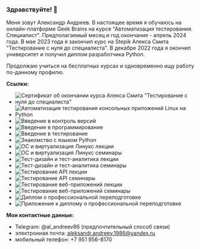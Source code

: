 ### Здравствуйте! 👋

Меня зовут Александр Андреев. В настоящее время я обучаюсь на онлайн-платформе Geek Brains на курсе "Автоматизация тестирования. Специалист". Предполагаемый месяц и год окончания - апрель 2024 года. В мае 2023 года я закончил курс на Stepik Алекса Смита "Тестирование с нуля до специалиста". В декабре 2022 года я окончил университет и получил диплом разработчика Python.

Продолжаю учиться на бесплатных курсах и одновременно ищу работу по-данному профилю.

**Ссылки:**
* ![Сертификат об окончании курса Алекса Смита "Тестирование с нуля до специалиста"](https://github.com/AleksAndreev86/AleksAndreev86/blob/main/testing_page-0001.jpg)
* ![Автоматизация тестирования консольных приложений Linux на Python](https://github.com/AleksAndreev86/AleksAndreev86/blob/1aa257626562a51c5c0ac6acbbb8e7ace0ef3472/%D0%90%D0%B2%D1%82%D0%BE%D0%BC%D0%B0%D1%82%D0%B8%D0%B7%D0%B0%D1%86%D0%B8%D1%8F%20%D1%82%D0%B5%D1%81%D1%82%D0%B8%D1%80%D0%BE%D0%B2%D0%B0%D0%BD%D0%B8%D1%8F%20%D0%BA%D0%BE%D0%BD%D1%81%D0%BE%D0%BB%D1%8C%D0%BD%D1%8B%D1%85%20%D0%BF%D1%80%D0%B8%D0%BB%D0%BE%D0%B6%D0%B5%D0%BD%D0%B8%D0%B9%20Linux%20%D0%BD%D0%B0%20%D0%9F%D0%B0%D0%B9%D1%82%D0%BE%D0%BD%20%D0%BB%D0%B5%D0%BA%D1%86%D0%B8%D0%B8.jpg)
* ![Введение в контроль версий](https://github.com/AleksAndreev86/AleksAndreev86/blob/fcf1abb7270701331b3531e343e24150a3210633/%D0%92%D0%B2%D0%B5%D0%B4%D0%B5%D0%BD%D0%B8%D0%B5%20%D0%B2%20%D0%BA%D0%BE%D0%BD%D1%82%D1%80%D0%BE%D0%BB%D1%8C%20%D0%B2%D0%B5%D1%80%D1%81%D0%B8%D0%B9%20%D0%BB%D0%B5%D0%BA%D1%86%D0%B8%D0%B8.jpg)
* ![Введение в программирование](https://github.com/AleksAndreev86/AleksAndreev86/blob/fcf1abb7270701331b3531e343e24150a3210633/%D0%92%D0%B2%D0%B5%D0%B4%D0%B5%D0%BD%D0%B8%D0%B5%20%D0%B2%20%D0%BF%D1%80%D0%BE%D0%B3%D1%80%D0%B0%D0%BC%D0%BC%D0%B8%D1%80%D0%BE%D0%B2%D0%B0%D0%BD%D0%B8%D0%B5%20%D0%BB%D0%B5%D0%BA%D1%86%D0%B8%D0%B8.jpg)
* ![Введение в тестирование](https://github.com/AleksAndreev86/AleksAndreev86/blob/fcf1abb7270701331b3531e343e24150a3210633/%D0%92%D0%B2%D0%B5%D0%B4%D0%B5%D0%BD%D0%B8%D0%B5%20%D0%B2%20%D1%82%D0%B5%D1%81%D1%82%D0%B8%D1%80%D0%BE%D0%B2%D0%B0%D0%BD%D0%B8%D0%B5%20%D0%BB%D0%B5%D0%BA%D1%86%D0%B8%D0%B8.jpg)
* ![Знакомство с языком Python](https://github.com/AleksAndreev86/AleksAndreev86/blob/fcf1abb7270701331b3531e343e24150a3210633/%D0%97%D0%BD%D0%B0%D0%BA%D0%BE%D0%BC%D1%81%D1%82%D0%B2%D0%BE%20%D1%81%20%D1%8F%D0%B7%D1%8B%D0%BA%D0%BE%D0%BC%20%D0%9F%D0%B0%D0%B9%D1%82%D0%BE%D0%BD%20%D0%BB%D0%B5%D0%BA%D1%86%D0%B8%D0%B8.jpg)
* ![ОС и виртуализация Линукс лекции](https://github.com/AleksAndreev86/AleksAndreev86/blob/fcf1abb7270701331b3531e343e24150a3210633/%D0%9E%D0%A1-%D0%B8-%D0%B2%D0%B8%D1%80%D1%82%D1%83%D0%B0%D0%BB%D0%B8%D0%B7%D0%B0%D1%86%D0%B8%D1%8F-%D0%9B%D0%B8%D0%BD%D1%83%D0%BA%D1%81-%D0%BB%D0%B5%D0%BA%D1%86%D0%B8%D0%B8.jpg)
* ![ОС и виртуализация Линукс семинары](https://github.com/AleksAndreev86/AleksAndreev86/blob/fcf1abb7270701331b3531e343e24150a3210633/%D0%9E%D0%A1-%D0%B8-%D0%B2%D0%B8%D1%80%D1%82%D1%83%D0%B0%D0%BB%D0%B8%D0%B7%D0%B0%D1%86%D0%B8-%D0%9B%D0%B8%D0%BD%D1%83%D0%BA%D1%81-%D1%81%D0%B5%D0%BC%D0%B8%D0%BD%D0%B0%D1%80%D1%8B.jpg)
* ![Тест-дизайн и тест-аналитика лекции](https://github.com/AleksAndreev86/AleksAndreev86/blob/fcf1abb7270701331b3531e343e24150a3210633/%D0%A2%D0%B5%D1%81%D1%82-%D0%B4%D0%B8%D0%B7%D0%B0%D0%B9%D0%BD-%D0%B8-%D1%82%D0%B5%D1%81%D1%82-%D0%B0%D0%BD%D0%B0%D0%BB%D0%B8%D1%82%D0%B8%D0%BA%D0%B0-%D0%BB%D0%B5%D0%BA%D1%86%D0%B8%D0%B8.jpg)
* ![Тест-дизайн и тест-аналитика семинары](https://github.com/AleksAndreev86/AleksAndreev86/blob/fcf1abb7270701331b3531e343e24150a3210633/%D0%A2%D0%B5%D1%81%D1%82-%D0%B4%D0%B8%D0%B7%D0%B0%D0%B9%D0%BD-%D0%B8-%D1%82%D0%B5%D1%81%D1%82-%D0%B0%D0%BD%D0%B0%D0%BB%D0%B8%D1%82%D0%B8%D0%BA%D0%B0-%D1%81%D0%B5%D0%BC%D0%B8%D0%BD%D0%B0%D1%80%D1%8B.jpg)
* ![Тестирование API лекции](https://github.com/AleksAndreev86/AleksAndreev86/blob/fcf1abb7270701331b3531e343e24150a3210633/%D0%A2%D0%B5%D1%81%D1%82%D0%B8%D1%80%D0%BE%D0%B2%D0%B0%D0%BD%D0%B8%D0%B5-API-%D0%BB%D0%B5%D0%BA%D1%86%D0%B8%D0%B8.jpg)
* ![Тестирование API семинары](https://github.com/AleksAndreev86/AleksAndreev86/blob/fcf1abb7270701331b3531e343e24150a3210633/%D0%A2%D0%B5%D1%81%D1%82%D0%B8%D1%80%D0%BE%D0%B2%D0%B0%D0%BD%D0%B8%D0%B5-API-%D1%81%D0%B5%D0%BC%D0%B8%D0%BD%D0%B0%D1%80%D1%8B.jpg)
* ![Тестирование веб-приложений лекции](https://github.com/AleksAndreev86/AleksAndreev86/blob/fcf1abb7270701331b3531e343e24150a3210633/%D0%A2%D0%B5%D1%81%D1%82%D0%B8%D1%80%D0%BE%D0%B2%D0%B0%D0%BD%D0%B8%D0%B5-%D0%B2%D0%B5%D0%B1-%D0%BF%D1%80%D0%B8%D0%BB%D0%BE%D0%B6%D0%B5%D0%BD%D0%B8%D0%B9-%D0%BB%D0%B5%D0%BA%D1%86%D0%B8%D0%B8.jpg)
* ![Тестирование веб-приложений семинары](https://github.com/AleksAndreev86/AleksAndreev86/blob/fcf1abb7270701331b3531e343e24150a3210633/%D0%A2%D0%B5%D1%81%D1%82%D0%B8%D1%80%D0%BE%D0%B2%D0%B0%D0%BD%D0%B8%D0%B5-%D0%B2%D0%B5%D0%B1-%D0%BF%D1%80%D0%B8%D0%BB%D0%BE%D0%B6%D0%B5%D0%BD%D0%B8%D0%B9-%D1%81%D0%B5%D0%BC%D0%B8%D0%BD%D0%B0%D1%80%D1%8B.jpg)
* ![Диплом о профессиональной переподготовке](https://github.com/AleksAndreev86/AleksAndreev86/blob/main/IMG_20230204_133635.jpg)
* ![Приложение к диплому о профессиональной переподготовке](https://github.com/AleksAndreev86/AleksAndreev86/blob/main/IMG_20230204_133758.jpg)

**Мои контактные данные:**
* Telegram: @al_andreev86 (предпочтительный способ связи)
* электронная почта: aleksandr.andreev.1986@yandex.ru
* мобильный телефон: +7 951 956-8170
